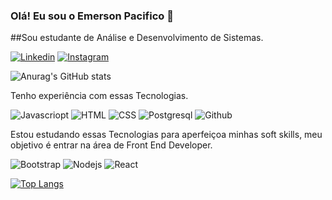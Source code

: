 ### Olá! Eu sou o Emerson Pacifico 👋

##Sou estudante de Análise e Desenvolvimento de Sistemas.


[![Linkedin](https://img.shields.io/badge/LinkedIn-0077B5?style=for-the-badge&logo=linkedin&logoColor=white)](https://www.linkedin.com/in/emersonpacifico/)
[![Instagram](https://img.shields.io/badge/Instagram-E4405F?style=for-the-badge&logo=instagram&logoColor=white)](https://www.instagram.com/emersonpacifico/)




![Anurag's GitHub stats](https://github-readme-stats.vercel.app/api?username=emersonpacifico&show_icons=true&theme=radical)



Tenho experiência com essas Tecnologias.

![Javascriopt](https://img.shields.io/badge/JavaScript-F7DF1E?style=for-the-badge&logo=javascript&logoColor=black)
![HTML](https://img.shields.io/badge/HTML5-E34F26?style=for-the-badge&logo=html5&logoColor=white)
![CSS](https://img.shields.io/badge/CSS3-1572B6?style=for-the-badge&logo=css3&logoColor=white)
![Postgresql](https://img.shields.io/badge/PostgreSQL-316192?style=for-the-badge&logo=postgresql&logoColor=white)
![Github](https://img.shields.io/badge/GitHub-100000?style=for-the-badge&logo=github&logoColor=white)


Estou estudando essas Tecnologias para aperfeiçoa minhas soft skills, meu objetivo é entrar na área de Front End Developer.


![Bootstrap](https://img.shields.io/badge/Bootstrap-563D7C?style=for-the-badge&logo=bootstrap&logoColor=white)
![Nodejs](https://img.shields.io/badge/Node.js-43853D?style=for-the-badge&logo=node.js&logoColor=white)
![React](https://img.shields.io/badge/React-20232A?style=for-the-badge&logo=react&logoColor=61DAFB)


[![Top Langs](https://github-readme-stats.vercel.app/api/top-langs/?username=emersonpacifico&layout=demo)](https://github.com/anuraghazra/github-readme-stats)

